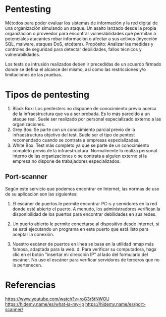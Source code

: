 # Pentesting
Métodos para poder evaluar los sistemas de información
y la red digital de una organización simulando un ataque. Un asalto lanzado desde la propia
organización o proveedor para encontrar vulnerabilidades que permitan a potenciales atacantes robar
información o afectar a sus activos (inyección SQL, malware, ataques DoS, etcétera). 
Propósito: Analizar las medidas y controles de seguridad para detectar debilidades, fallos técnicos y
vulnerabilidades.

Los tests de intrusión realizados deben ir
precedidas de un acuerdo firmado donde se defina el alcance del mismo, así como las restricciones y/o
limitaciones de las pruebas. 
# Tipos de pentesting
1. Black Box: Los pentesters no disponen de conocimiento previo acerca de la infraestructura que va a
ser probada. Es lo más parecido a un ataque real. Suele ser realizado por personal especializado externo
a las organizaciones.
2. Grey Box: Se parte con un conocimiento parcial previo de la infraestructura objetivo del test. Suele
ser el tipo de pentest recomendado cuando se contrata a empresas especializadas.
3. White Box: Test más completo ya que se parte de un conocimiento completo previo de la
infraestructura. Normalmente lo realiza personal interno de las organizaciones o se contrata a alguien
externo si la empresa no dispone de trabajadores especializados.

## Port-scanner
Según este servicio que podemos encontrar en Internet, las normas de uso de su aplicación son las siguientes:
1. El escáner de puertos le permite encontrar PC-s y servidores en la red donde esté abierto el puerto. A
menudo, los administradores verifican la disponibilidad de los puertos para encontrar debilidades en sus
redes.

2. Un puerto abierto le permite conectarse al dispositivo desde Internet, si se está ejecutando un
programa en este puerto que está listo para aceptar la conexión.

3. Nuestro escáner de puertos en línea se basa en la utilidad nmap más famosa, adaptada para la web.
d. Para verificar su computadora, haga clic en el botón "insertar mi dirección IP" al lado del formulario del
escáner. No use el escáner para verificar servidores de terceros que no le pertenecen.

# Referencias
https://www.youtube.com/watch?v=roG3r5tNWOU
https://hidemy.name/es/what-is-my-ip
https://hidemy.name/es/port-scanner/
 